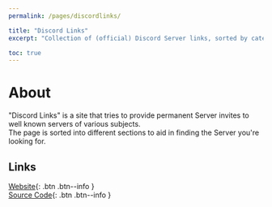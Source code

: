 ```yaml
---
permalink: /pages/discordlinks/

title: "Discord Links"
excerpt: "Collection of (official) Discord Server links, sorted by category."

toc: true
---
```


# About
"Discord Links" is a site that tries to provide permanent Server invites to well known servers of various subjects.  
The page is sorted into different sections to aid in finding the Server you're looking for.

## Links

[<i class="fas fa-globe"></i> Website](https://andre601.ch/Discord-Links){: .btn .btn--info }  
[<i class="fab fa-github"></i> Source Code](https://github.com/Andre601/Discord-Links){: .btn .btn--info }